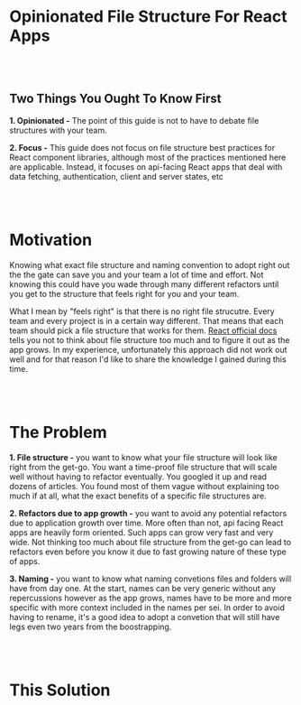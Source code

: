 # Opinionated File Structure For React Apps

<br/><br/>

## Two Things You Ought To Know First

**1. Opinionated -** The point of this guide is not to have to debate file structures with your team.

**2. Focus -** This guide does not focus on file structure best practices for React component libraries, although most of the practices mentioned here are applicable. Instead, it focuses on api-facing React apps that deal with data fetching, authentication, client and server states, etc

<br/><br/>

# Motivation
Knowing what exact file structure and naming convention to adopt right out the the gate can save you and your team a lot of time and effort. Not knowing this could have you wade through many different refactors until you get to the structure that feels right for you and your team.

What I mean by "feels right" is that there is no right file strucutre. Every team and every project is in a certain way different. That means that each team should pick a file structure that works for them.
[React official docs](https://reactjs.org/docs/faq-structure.html) tells you not to think about file structure too much and to figure it out as the app grows. In my experience, unfortunately this approach did not work out well and for that reason I'd like to share the knowledge I gained during this time. 

<br/><br/>

# The Problem

**1. File structure -** you want to know what your file structure will look like right from the get-go. You want a time-proof file structure that will scale well without having to refactor eventually. You googled it up and read dozens of articles. You found most of them vague without explaining too much if at all, what the exact benefits of a specific file structures are.

**2. Refactors due to app growth -** you want to avoid any potential refactors due to application growth over time. More often than not, api facing React apps are heavily form oriented. Such apps can grow very fast and very wide. Not thinking too much about file structure from the get-go can lead to refactors
even before you know it due to fast growing nature of these type of apps.

**3. Naming -** you want to know what naming convetions files and folders will have from day one. At the start, names can be very generic without any repercussions however as the app grows, names have to be more and more specific with more context included in the names per sei. In order to avoid having to rename, it's a good idea to adopt a convetion that will still have legs even two years from the boostrapping.

<br/><br/>

# This Solution

<br/><br/>

